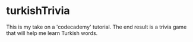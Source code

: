 # turkishTrivia
This is my take on a 'codecademy' tutorial. The end result is a trivia game that will help me learn Turkish words.
